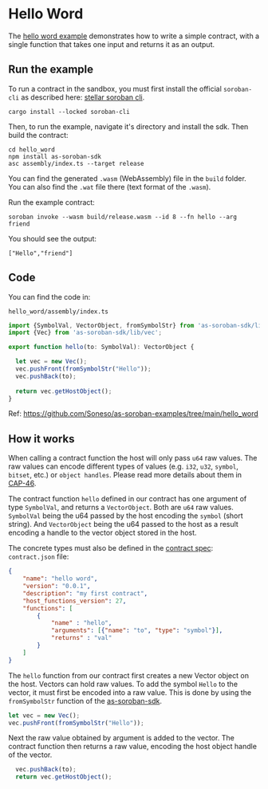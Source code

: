 # Hello Word

The [hello word example](https://github.com/Soneso/as-soroban-examples/tree/main/hello_word) demonstrates how to write a simple contract, with a single function that takes one input and returns it as an output.


## Run the example

To run a contract in the sandbox, you must first install the official ```soroban-cli``` as described here: [stellar soroban cli](https://github.com/stellar/soroban-cli).

```shell
cargo install --locked soroban-cli
```

Then, to run the example, navigate it's directory and install the sdk. Then build the contract:

```shell
cd hello_word
npm install as-soroban-sdk
asc assembly/index.ts --target release
```

You can find the generated ```.wasm``` (WebAssembly) file in the ```build``` folder. You can also find the ```.wat``` file there (text format of the ```.wasm```).

Run the example contract:

```shell
soroban invoke --wasm build/release.wasm --id 8 --fn hello --arg friend
```

You should see the output:
```shell
["Hello","friend"]
```

## Code

You can find the code in:

```shell
hello_word/assembly/index.ts
```

```typescript
import {SymbolVal, VectorObject, fromSymbolStr} from 'as-soroban-sdk/lib/value';
import {Vec} from 'as-soroban-sdk/lib/vec';

export function hello(to: SymbolVal): VectorObject {

  let vec = new Vec();
  vec.pushFront(fromSymbolStr("Hello"));
  vec.pushBack(to);
  
  return vec.getHostObject();
}
```

Ref: https://github.com/Soneso/as-soroban-examples/tree/main/hello_word

## How it works

When calling a contract function the host will only pass ```u64``` raw values. The raw values can encode different types of values (e.g. ```i32```, ```u32```, ```symbol```, ```bitset```, etc.) or ```object handles```. Please read more details about them in [CAP-46](https://github.com/stellar/stellar-protocol/blob/master/core/cap-0046.md#host-value-type).

The contract function ```hello``` defined in our contract has one argument of type ```SymbolVal```, and returns a ```VectorObject```. Both are ```u64``` raw values. ```SymbolVal``` being the u64 passed by the host encoding the ```symbol``` (short string).
And ```VectorObject``` being the u64 passed to the host as a result encoding a handle to the vector object stored in the host.

The concrete types must also be defined in the [contract spec](https://github.com/Soneso/as-soroban-sdk#understanding-contract-metadata): ```contract.json``` file:

```json
{
    "name": "hello word",
    "version": "0.0.1",
    "description": "my first contract",
    "host_functions_version": 27,
    "functions": [
        {
            "name" : "hello",
            "arguments": [{"name": "to", "type": "symbol"}],
            "returns" : "val"
        }
    ]
}
```

The ```hello``` function from our contract first creates a new Vector object on the host. Vectors can hold raw values. To add the symbol ```Hello``` to the vector, it must first be encoded into a raw value. This is done by using the ```fromSymbolStr``` function of the [as-soroban-sdk](https://github.com/Soneso/as-soroban-sdk).

```typescript
let vec = new Vec();
vec.pushFront(fromSymbolStr("Hello"));
```

Next the raw value obtained by argument is added to the vector. The contract function then returns a raw value, encoding the host object handle of the vector.

```typescript
  vec.pushBack(to);
  return vec.getHostObject();
```